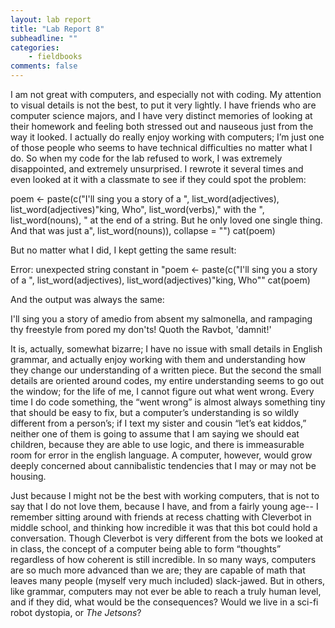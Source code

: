```yaml
---
layout: lab report
title: "Lab Report 8"
subheadline: ""
categories:
    - fieldbooks
comments: false
---
```

I am not great with computers, and especially not with coding. My attention to visual details is not the best, to put it very lightly. I have friends who are computer science majors, and I have very distinct memories of looking at their homework and feeling both stressed out and nauseous just from the way it looked. I actually do really enjoy working with computers; I’m just one of those people who seems to have technical difficulties no matter what I do. So when my code for the lab refused to work, I was extremely disappointed, and extremely unsurprised. I rewrote it several times and even looked at it with a classmate to see if they could spot the problem:

poem <- paste(c("I'll sing you a story of a ", list_word(adjectives), list_word(adjectives)"king, Who", list_word(verbs)," with the ", list_word(nouns), " at the end of a string. But he only loved one single thing. And that was just a", list_word(nouns)), collapse = "")
cat(poem)

But no matter what I did, I kept getting the same result:

Error: unexpected string constant in "poem <- paste(c("I'll sing you a story of a ", list_word(adjectives), list_word(adjectives)"king, Who""
 cat(poem)

And the output was always the same:

I'll sing you a story of amedio from absent my salmonella, and rampaging thy freestyle from pored my don'ts! 
Quoth the Ravbot, 'damnit!'

It is, actually, somewhat bizarre; I have no issue with small details in English grammar, and actually enjoy working with them and understanding how they change our understanding of a written piece. But the second the small details are oriented around codes, my entire understanding seems to go out the window; for the life of me, I cannot figure out what went wrong. Every time I do code something, the “went wrong” is almost always something tiny that should be easy to fix, but a computer’s understanding is so wildly different from a person’s; if I text my sister and cousin “let’s eat kiddos,” neither one of them is going to assume that I am saying we should eat children, because they are able to use logic, and there is immeasurable room for error in the english language. A computer, however, would grow deeply concerned about cannibalistic tendencies that I may or may not be housing.

Just because I might not be the best with working computers, that is not to say that I do not love them, because I have, and from a fairly young age-- I remember sitting around with friends at recess chatting with Cleverbot in middle school, and thinking how incredible it was that this bot could hold a conversation. Though Cleverbot is very different from the bots we looked at in class, the concept of a computer being able to form “thoughts” regardless of how coherent is still incredible. In so many ways, computers are so much more advanced than we are; they are capable of math that leaves many people (myself very much included) slack-jawed. But in others, like grammar, computers may not ever be able to reach a truly human level, and if they did, what would be the consequences? Would we live in a sci-fi robot dystopia, or *The Jetsons*?